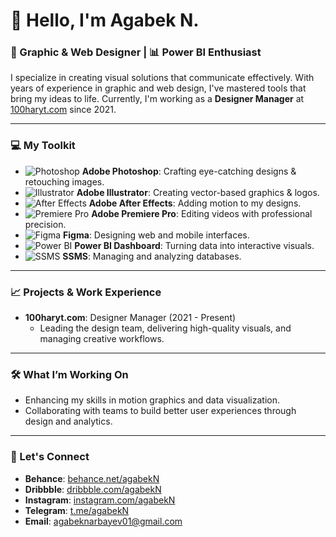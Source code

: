 # 👋 Hello, I'm Agabek N.

### 🎨 Graphic & Web Designer | 📊 Power BI Enthusiast

I specialize in creating visual solutions that communicate effectively. With years of experience in graphic and web design, I've mastered tools that bring my ideas to life. Currently, I'm working as a **Designer Manager** at [100haryt.com](https://www.100haryt.com) since 2021.

---

### 💻 My Toolkit

- ![Photoshop](https://img.shields.io/badge/Adobe%20Photoshop-31A8FF?style=for-the-badge&logo=Adobe%20Photoshop&logoColor=white) **Adobe Photoshop**: Crafting eye-catching designs & retouching images.
- ![Illustrator](https://img.shields.io/badge/Adobe%20Illustrator-FF9A00?style=for-the-badge&logo=adobeillustrator&logoColor=white) **Adobe Illustrator**: Creating vector-based graphics & logos.
- ![After Effects](https://img.shields.io/badge/Adobe%20After%20Effects-9999FF?style=for-the-badge&logo=Adobe%20After%20Effects&logoColor=white) **Adobe After Effects**: Adding motion to my designs.
- ![Premiere Pro](https://img.shields.io/badge/Adobe%20Premiere%20Pro-9999FF?style=for-the-badge&logo=Adobe%20Premiere%20Pro&logoColor=white) **Adobe Premiere Pro**: Editing videos with professional precision.
- ![Figma](https://img.shields.io/badge/Figma-F24E1E?style=for-the-badge&logo=figma&logoColor=white) **Figma**: Designing web and mobile interfaces.
- ![Power BI](https://img.shields.io/badge/Power%20BI-F2C811?style=for-the-badge&logo=powerbi&logoColor=black) **Power BI Dashboard**: Turning data into interactive visuals.
- ![SSMS](https://img.shields.io/badge/Microsoft%20SQL%20Server-CC2927?style=for-the-badge&logo=microsoftsqlserver&logoColor=white) **SSMS**: Managing and analyzing databases.

---

### 📈 Projects & Work Experience

- **100haryt.com**: Designer Manager (2021 - Present)
  - Leading the design team, delivering high-quality visuals, and managing creative workflows.

---

### 🛠 What I’m Working On
- Enhancing my skills in motion graphics and data visualization.
- Collaborating with teams to build better user experiences through design and analytics.

---

### 🤝 Let's Connect

- **Behance**: [behance.net/agabekN](https://www.behance.net)
- **Dribbble**: [dribbble.com/agabekN](https://www.dribbble.com)
- **Instagram**: [instagram.com/agabekN](https://www.instagram.com)
- **Telegram**: [t.me/agabekN](https://www.telegram.com)
- **Email**: agabeknarbayev01@gmail.com
